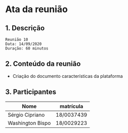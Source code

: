 # Ata da reunião

## 1. Descrição

```
Reunião 10
Data: 14/09/2020
Duração: 60 minutos
```

## 2. Conteúdo da reunião

* Criação do documento características da plataforma

## 3. Participantes

|Nome|matrícula|
|-|-|
| Sérgio Cipriano  | 18/0037439 |
| Washington Bispo | 18/0029223 |